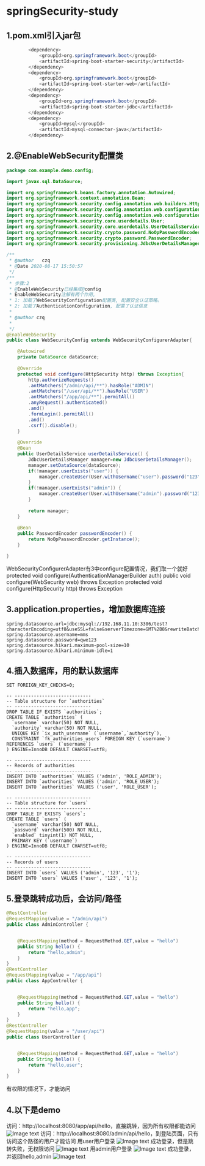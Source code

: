 # springSecurity-study
## 1.pom.xml引入jar包
```java
        <dependency>
			<groupId>org.springframework.boot</groupId>
			<artifactId>spring-boot-starter-security</artifactId>
		</dependency>
		<dependency>
			<groupId>org.springframework.boot</groupId>
			<artifactId>spring-boot-starter-web</artifactId>
		</dependency>
		<dependency>
			<groupId>org.springframework.boot</groupId>
			<artifactId>spring-boot-starter-jdbc</artifactId>
		</dependency>
		<dependency>
			<groupId>mysql</groupId>
			<artifactId>mysql-connector-java</artifactId>
		</dependency>
```
## 2.@EnableWebSecurity配置类
```java
package com.example.demo.config;

import javax.sql.DataSource;

import org.springframework.beans.factory.annotation.Autowired;
import org.springframework.context.annotation.Bean;
import org.springframework.security.config.annotation.web.builders.HttpSecurity;
import org.springframework.security.config.annotation.web.configuration.EnableWebSecurity;
import org.springframework.security.config.annotation.web.configuration.WebSecurityConfigurerAdapter;
import org.springframework.security.core.userdetails.User;
import org.springframework.security.core.userdetails.UserDetailsService;
import org.springframework.security.crypto.password.NoOpPasswordEncoder;
import org.springframework.security.crypto.password.PasswordEncoder;
import org.springframework.security.provisioning.JdbcUserDetailsManager;

/**
 * @author   czq
 * @Date 2020-08-17 15:50:57    
 */
/**
 * 步骤:2
 * @EnableWebSecurity已经集成@config
 * EnableWebSecurity注解有两个作用,
 * 1: 加载了WebSecurityConfiguration配置类, 配置安全认证策略。
 * 2: 加载了AuthenticationConfiguration, 配置了认证信息
 * 
 * @author czq
 *
 */
@EnableWebSecurity
public class WebSecurityConfig extends WebSecurityConfigurerAdapter{

	@Autowired
	private DataSource dataSource;
	
	@Override
	protected void configure(HttpSecurity http) throws Exception{
		http.authorizeRequests()
		.antMatchers("/admin/api/**").hasRole("ADMIN")
		.antMatchers("/user/api/**").hasRole("USER")
		.antMatchers("/app/api/**").permitAll()
		.anyRequest().authenticated()
		.and()
		.formLogin().permitAll()
		.and()
		.csrf().disable();
	}
	
	@Override
	@Bean
	public UserDetailsService userDetailsService() {
		JdbcUserDetailsManager manager=new JdbcUserDetailsManager();
		manager.setDataSource(dataSource);
		if(!manager.userExists("user")) {
			manager.createUser(User.withUsername("user").password("123").roles("USER").build());
		}
		if(!manager.userExists("admin")) {
			manager.createUser(User.withUsername("admin").password("123").roles("USER","ADMIN").build());
		}
		
		return manager;
	}
	
	@Bean
	public PasswordEncoder passwordEncoder() {
		return NoOpPasswordEncoder.getInstance();
	}

}
```
WebSecurityConfigurerAdapter有3中configure配置情况，我们取一个就好
protected void configure(AuthenticationManagerBuilder auth)
public void configure(WebSecurity web) throws Exception
protected void configure(HttpSecurity http) throws Exception

## 3.application.properties，增加数据库连接
```
spring.datasource.url=jdbc:mysql://192.168.11.10:3306/test?characterEncoding=utf8&useSSL=false&serverTimezone=GMT%2B8&rewriteBatchedStatements=true
spring.datasource.username=mms
spring.datasource.password=qwe123
spring.datasource.hikari.maximum-pool-size=10
spring.datasource.hikari.minimum-idle=1
```
## 4.插入数据库，用的默认数据库
```
SET FOREIGN_KEY_CHECKS=0;

-- ----------------------------
-- Table structure for `authorities`
-- ----------------------------
DROP TABLE IF EXISTS `authorities`;
CREATE TABLE `authorities` (
  `username` varchar(50) NOT NULL,
  `authority` varchar(50) NOT NULL,
  UNIQUE KEY `ix_auth_username` (`username`,`authority`),
  CONSTRAINT `fk_authorities_users` FOREIGN KEY (`username`) REFERENCES `users` (`username`)
) ENGINE=InnoDB DEFAULT CHARSET=utf8;

-- ----------------------------
-- Records of authorities
-- ----------------------------
INSERT INTO `authorities` VALUES ('admin', 'ROLE_ADMIN');
INSERT INTO `authorities` VALUES ('admin', 'ROLE_USER');
INSERT INTO `authorities` VALUES ('user', 'ROLE_USER');

-- ----------------------------
-- Table structure for `users`
-- ----------------------------
DROP TABLE IF EXISTS `users`;
CREATE TABLE `users` (
  `username` varchar(50) NOT NULL,
  `password` varchar(500) NOT NULL,
  `enabled` tinyint(1) NOT NULL,
  PRIMARY KEY (`username`)
) ENGINE=InnoDB DEFAULT CHARSET=utf8;

-- ----------------------------
-- Records of users
-- ----------------------------
INSERT INTO `users` VALUES ('admin', '123', '1');
INSERT INTO `users` VALUES ('user', '123', '1');
```
## 5.登录跳转成功后，会访问/路径
```java
@RestController
@RequestMapping(value = "/admin/api")
public class AdminController {


	@RequestMapping(method = RequestMethod.GET,value = "hello")
	public String hello() {
		return "hello,admin";
	}
}
@RestController
@RequestMapping(value = "/app/api")
public class AppController {


	@RequestMapping(method = RequestMethod.GET,value = "hello")
	public String hello() {
		return "hello,app";
	}
}
@RestController
@RequestMapping(value = "/user/api")
public class UserController {


	@RequestMapping(method = RequestMethod.GET,value = "hello")
	public String hello() {
		return "hello,user";
	}
}
```
有权限的情况下，才能访问
## 4.以下是demo
访问：http://localhost:8080/app/api/hello，直接跳转，因为所有权限都能访问
![Image text](https://github.com/JustShowTime/springSecurity-study/raw/master/images/day2-step1.png)
访问：http://localhost:8080/admin/api/hello，到登陆页面，只有访问这个路径的用户才能访问
用user用户登录
![Image text](https://github.com/JustShowTime/springSecurity-study/raw/master/images/day2-step2.png)
成功登录，但是跳转失败，无权限访问
![Image text](https://github.com/JustShowTime/springSecurity-study/raw/master/images/day2-step3.png)
用admin用户登录
![Image text](https://github.com/JustShowTime/springSecurity-study/raw/master/images/day2-step4.png)
成功登录，并返回hello,admin
![Image text](https://github.com/JustShowTime/springSecurity-study/raw/master/images/day2-step5.png)
